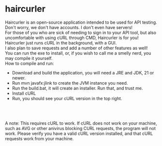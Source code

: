 # haircurler
Haircurler is an open-source application intended to be used for API testing. <br>
Don't worry, we don't have accounts. I don't even have servers! <br>
For those of you who are sick of needing to sign in to your API tool, but also uncomfortable with using cURL through CMD, Haircurler is for you!<br>
Haircurler just runs cURL in the background, with a GUI. <br>
I also plan to save requests and add a number of other features as well!<br>
You can run the exe to install, or, if you wish to call me a smelly nerd, you may compile it yourself.<br>
How to compile and run:
  - Download and build the application, you will need a JRE and JDK, 21 or newer.
  - Run mvn javafx:jlink to create the JVM instance you need.
  - Run the build.bat, it will create an installer. Run that, and trust me.
  - Install cURL
  - Run, you should see your cURL version in the top right.

<br><br><br>
A note: This requires cURL to work. If cURL does not work on your machine, such as AVG or other anivirus blocking CURL requests, the program will not work. Please verify you have a valid cURL version installed, and that cURL requests work from your machine. 
